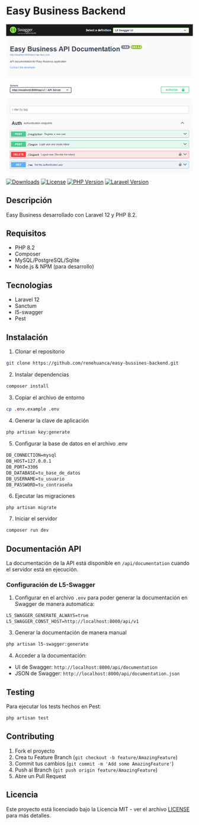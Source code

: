 # Easy Business Backend

![Swagger Documentation](https://github.com/renehuanca/easy-bussines-backend/blob/5dcbbc929ca4837b0c5ca768eb5706bb4b0e8e18/public/images/swagger.png)

[![Downloads](https://img.shields.io/github/downloads/renehuanca/easy-bussines-backend/total.svg)](https://github.com/renehuanca/easy-bussines-backend/releases)
[![License](https://img.shields.io/github/license/renehuanca/easy-bussines-backend.svg)](LICENSE)
[![PHP Version](https://img.shields.io/badge/php-8.2-blue.svg)](https://php.net)
[![Laravel Version](https://img.shields.io/badge/laravel-12.x-red.svg)](https://laravel.com)

## Descripción
Easy Business desarrollado con Laravel 12 y PHP 8.2.

## Requisitos
- PHP 8.2
- Composer
- MySQL/PostgreSQL/Sqlite
- Node.js & NPM (para desarrollo)

## Tecnologias
- Laravel 12
- Sanctum
- l5-swagger
- Pest

## Instalación

1. Clonar el repositorio
```bash
git clone https://github.com/renehuanca/easy-bussines-backend.git
```

2. Instalar dependencias
```bash
composer install
```

3. Copiar el archivo de entorno
```bash
cp .env.example .env
```

4. Generar la clave de aplicación
```bash
php artisan key:generate
```

5. Configurar la base de datos en el archivo .env
```env
DB_CONNECTION=mysql
DB_HOST=127.0.0.1
DB_PORT=3306
DB_DATABASE=tu_base_de_datos
DB_USERNAME=tu_usuario
DB_PASSWORD=tu_contraseña
```

6. Ejecutar las migraciones
```bash
php artisan migrate
```

7. Iniciar el servidor
```bash
composer run dev
```

## Documentación API
La documentación de la API está disponible en `/api/documentation` cuando el servidor está en ejecución.

### Configuración de L5-Swagger

1. Configurar en el archivo `.env` para poder generar la documentación en Swagger de manera automatica:
```env
L5_SWAGGER_GENERATE_ALWAYS=true
L5_SWAGGER_CONST_HOST=http://localhost:8000/api/v1
```

3. Generar la documentación de manera manual
```bash
php artisan l5-swagger:generate
```

4. Acceder a la documentación:
- UI de Swagger: `http://localhost:8000/api/documentation`
- JSON de Swagger: `http://localhost:8000/api/documentation.json`

## Testing
Para ejecutar los tests hechos en Pest:
```bash
php artisan test
```

## Contributing

1. Fork el proyecto
2. Crea tu Feature Branch (`git checkout -b feature/AmazingFeature`)
3. Commit tus cambios (`git commit -m 'Add some AmazingFeature'`)
4. Push al Branch (`git push origin feature/AmazingFeature`)
5. Abre un Pull Request

## Licencia
Este proyecto está licenciado bajo la Licencia MIT - ver el archivo [LICENSE](LICENSE) para más detalles.

